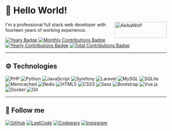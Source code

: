 # 🐺 Hello World!

<a href="https://akibawolf.com" target="_blank"><img src="https://akibawolf.com/images/logo-akibawolf-grey.png" alt="AkibaWolf" align="right" width="162" height="50" /></a>

I'm a professional full stack web developer with fourteen years of working experience.

[![Years Badge](https://badges.strrl.dev/years/AkibaWolf?style=flat&color=C2D3E8&labelColor=F7F7F7)](https://github.com/AkibaWolf)
[![Monthly Contributions Badge](https://badges.strrl.dev/contributions/monthly/AkibaWolf?style=flat&color=EED4B0&labelColor=F7F7F7)](https://github.com/AkibaWolf)
[![Yearly Contributions Badge](https://badges.strrl.dev/contributions/yearly/AkibaWolf?style=flat&color=F3E2CA&labelColor=F7F7F7)](https://github.com/AkibaWolf)
[![Total Contributions Badge](https://badges.strrl.dev/contributions/all/AkibaWolf?style=flat&color=F7EBDB&labelColor=F7F7F7)](https://github.com/AkibaWolf)

<hr>

## ⚙ Technologies

![PHP](https://img.shields.io/badge/-PHP-white?style=flat&logo=php)
![Python](https://img.shields.io/badge/-Python-white?style=flat&logo=python)
![JavaScript](https://img.shields.io/badge/-JavaScript-white?style=flat&logo=javascript)
![Symfony](https://img.shields.io/badge/-Symfony-white?style=flat&logo=symfony&logoColor=000000)
![Laravel](https://img.shields.io/badge/-Laravel-white?style=flat&logo=laravel)
![MySQL](https://img.shields.io/badge/-MySQL-white?style=flat&logo=mysql)
![SQLite](https://img.shields.io/badge/-SQLite-white?style=flat&logo=sqlite&logoColor=003650)
![Memcached](https://img.shields.io/badge/-Memcached-white?style=flat&logo=monzo&logoColor=27887e)
![Redis](https://img.shields.io/badge/-Redis-white?style=flat&logo=redis)
![HTML5](https://img.shields.io/badge/-HTML5-white?style=flat&logo=html5&logoColor=e34f26)
![CSS3](https://img.shields.io/badge/-CSS3-white?style=flat&logo=css3&logoColor=1572b6)
![Sass](https://img.shields.io/badge/-Sass-white?style=flat&logo=sass&logoColor=1572b6)
![Bootstrap](https://img.shields.io/badge/-Bootstrap-white?style=flat&logo=bootstrap&logoColor=563d7c)
![Vue.js](https://img.shields.io/badge/-Vue.js-white?style=flat&logo=vuedotjs)
![Docker](https://img.shields.io/badge/Docker-white?style=flat&logo=docker)
![Git](https://img.shields.io/badge/-Git-white?style=flat&logo=git)

<hr>

## 🔗 Follow me

[![GitHub](https://img.shields.io/badge/-GitHub-4078c0?style=flat&logo=github&logoColor=white&link=https://github.com/AkibaWolf/)](https://github.com/AkibaWolf/)
[![LeetCode](https://img.shields.io/badge/-LeetCode-f09a1a?style=flat&logo=leetcode&logoColor=white&link=https://leetcode.com/AkibaWolf/)](https://leetcode.com/AkibaWolf/)
[![Codewars](https://img.shields.io/badge/-Codewars-b1361e?style=flat&logo=codewars&logoColor=white&link=https://www.codewars.com/users/AkibaWolf/)](https://www.codewars.com/users/AkibaWolf/)
[![Instagram](https://img.shields.io/badge/-Instagram-c13584?style=flat&logo=instagram&logoColor=white&link=https://www.instagram.com/akibawolf/)](https://www.instagram.com/akibawolf/)
